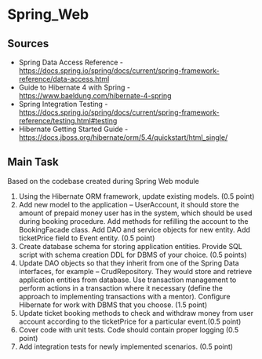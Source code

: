 # Spring_Web

## Sources

* Spring Data Access Reference  - https://docs.spring.io/spring/docs/current/spring-framework-reference/data-access.html
* Guide to Hibernate 4 with Spring - https://www.baeldung.com/hibernate-4-spring
* Spring Integration Testing - https://docs.spring.io/spring/docs/current/spring-framework-reference/testing.html#testing
* Hibernate Getting Started Guide - https://docs.jboss.org/hibernate/orm/5.4/quickstart/html_single/

## Main Task

Based on the codebase created during Spring Web module

1. Using the Hibernate ORM framework, update existing models. (0.5 point)
2. Add new model to the application – UserAccount, it should store the amount of prepaid money user has in the system, which should be used during booking procedure. 
   Add methods for refilling the account to the BookingFacade class. Add DAO and service objects for new entity. Add ticketPrice field to Event entity. (0.5 point)
3. Create database schema for storing application entities. Provide SQL script with schema creation DDL for DBMS of your choice. (0.5 points)
4. Update DAO objects so that they inherit from one of the Spring Data interfaces, for example – CrudRepository. 
   They would store and retrieve application entities from database. Use transaction management to perform actions in a transaction where it necessary (define the approach to implementing transactions with a mentor). Configure Hibernate for work with DBMS that you choose. (1.5 point)
5. Update ticket booking methods to check and withdraw money from user account according to the ticketPrice for a particular event.(0.5 point)
6. Cover code with unit tests. Code should contain proper logging (0.5 point)
7. Add integration tests for newly implemented scenarios. (0.5 point)
